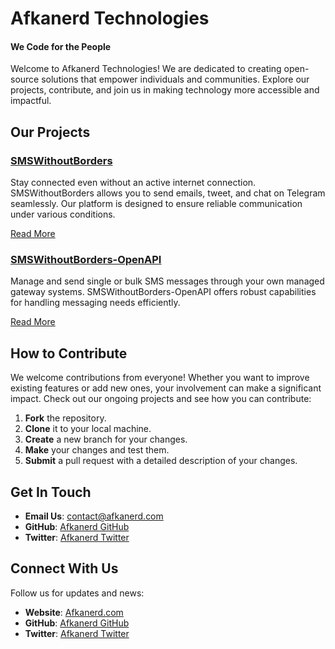 # Afkanerd Technologies

#### We Code for the People

Welcome to Afkanerd Technologies! We are dedicated to creating open-source solutions that empower individuals and communities. Explore our projects, contribute, and join us in making technology more accessible and impactful.

## Our Projects

### [SMSWithoutBorders](https://smswithoutborders.com)

Stay connected even without an active internet connection. SMSWithoutBorders allows you to send emails, tweet, and chat on Telegram seamlessly. Our platform is designed to ensure reliable communication under various conditions.

[Read More](https://smswithoutborders.com)

### [SMSWithoutBorders-OpenAPI](https://smswithoutborders-openapi.readthedocs.io/en/latest/)

Manage and send single or bulk SMS messages through your own managed gateway systems. SMSWithoutBorders-OpenAPI offers robust capabilities for handling messaging needs efficiently.

[Read More](https://smswithoutborders-openapi.readthedocs.io/en/latest/)

## How to Contribute

We welcome contributions from everyone! Whether you want to improve existing features or add new ones, your involvement can make a significant impact. Check out our ongoing projects and see how you can contribute:

1. **Fork** the repository.
2. **Clone** it to your local machine.
3. **Create** a new branch for your changes.
4. **Make** your changes and test them.
5. **Submit** a pull request with a detailed description of your changes.

## Get In Touch

- **Email Us**: [contact@afkanerd.com](mailto:contact@afkanerd.com)
- **GitHub**: [Afkanerd GitHub](https://github.com/afkanerd)
- **Twitter**: [Afkanerd Twitter](https://twitter.com/afkanerd)

## Connect With Us

Follow us for updates and news:

- **Website**: [Afkanerd.com](https://afkanerd.com)
- **GitHub**: [Afkanerd GitHub](https://github.com/afkanerd)
- **Twitter**: [Afkanerd Twitter](https://twitter.com/afkanerd)

